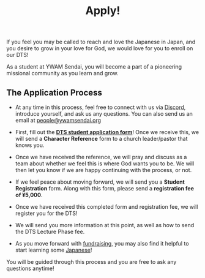 ﻿---
id: apply
title: Apply!
---

If you feel you may be called to reach and love the Japanese in Japan, and you desire to grow in your love for God, we would love for you to enroll on our DTS!

As a student at YWAM Sendai, you will become a part of a pioneering missional community as you learn and grow.

## The Application Process

* At any time in this process, feel free to connect with us via [Discord](../community/communication.md), introduce yourself, and ask us any questions. You can also send us an email at [people@ywamsendai.org](mailto:people@ywamsendai.org)

* First, fill out the **[DTS student application form](https://www.ywamsendai.org/en/dtsapp/)**! Once we receive this, we will send a **Character Reference** form to a church leader/pastor that knows you.

* Once we have received the reference, we will pray and discuss as a team about whether we feel this is where God wants you to be. We will then let you know if we are happy continuing with the process, or not.

* If we feel peace about moving forward, we will send you a **Student Registration** form. Along with this form, please send a **registration fee of ¥5,000**.

* Once we have received this completed form and registration fee, we will register you for the DTS!

* We will send you more information at this point, as well as how to send the DTS Lecture Phase fee.

* As you move forward with [fundraising](../community/fundraising.md), you may also find it helpful to start learning some [Japanese](../lifeinjapan/language.md)! 

You will be guided through this process and you are free to ask any questions anytime!
